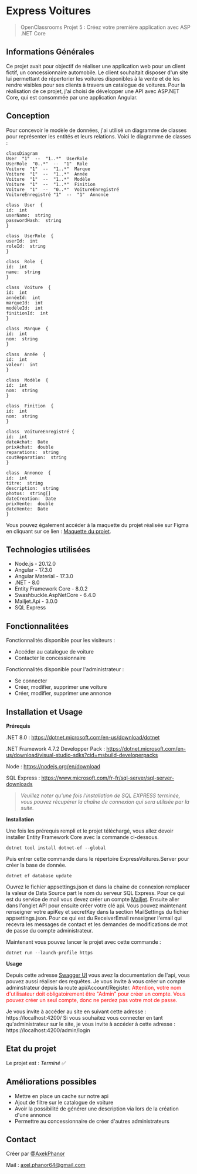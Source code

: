 
# Express Voitures
> OpenClassrooms Projet 5 : Créez votre première application avec ASP .NET Core


## Informations Générales
Ce projet avait pour objectif de réaliser une application web pour un client fictif, un concessionnaire automobile. Le client souhaitait disposer d'un site lui permettant de répertorier les voitures disponibles à la vente et de les rendre visibles pour ses clients à travers un catalogue de voitures. Pour la réalisation de ce projet, j'ai choisi de développer une API avec ASP.NET Core, qui est consommée par une application Angular.

## Conception
Pour concevoir le modèle de données, j'ai utilisé un diagramme de classes pour représenter les entités et leurs relations. Voici le diagramme de classes :
```mermaid
classDiagram
User  "1"  --  "1..*"  UserRole
UserRole  "0..*"  --  "1"  Role
Voiture  "1"  --  "1..*"  Marque
Voiture  "1"  --  "1..*"  Année
Voiture  "1"  --  "1..*"  Modèle
Voiture  "1"  --  "1..*"  Finition
Voiture  "1"  --  "0..*"  VoitureEnregistré
VoitureEnregistré "1"  --  "1"  Annonce

class  User  {
id:  int
userName:  string
passwordHash:  string
}

class  UserRole  {
userId:  int
roleId:  string
}

class  Role  {
id:  int
name:  string
}

class  Voiture  {
id:  int
annéeId:  int
marqueId:  int
modèleId:  int
finitionId:  int
}

class  Marque  {
id:  int
nom:  string
}

class  Année  {
id:  int
valeur:  int
}

class  Modèle  {
id:  int
nom:  string
}

class  Finition  {
id:  int
nom:  string
}

class  VoitureEnregistré {
id:  int
dateAchat:  Date
prixAchat:  double
reparations:  string
coutReparation:  string
}

class  Annonce  {
id:  int
titre:  string
description:  string
photos:  string[]
dateCreation:  Date
prixVente:  double
dateVente:  Date
}
```

Vous pouvez également accéder à la maquette du projet réalisée sur Figma en cliquant sur ce lien : [Maquette du projet](https://www.figma.com/file/yRrSWIuO77Ck5AWjuORyeS/Homepage?type=design&node-id=0-1&mode=design).


## Technologies utilisées
- Node.js - 20.12.0
- Angular - 17.3.0
- Angular Material - 17.3.0
- .NET - 8.0
- Entity Framework Core - 8.0.2
- Swashbuckle.AspNetCore - 6.4.0
- Mailjet.Api - 3.0.0
- SQL Express


## Fonctionnalitées
Fonctionnalités disponible pour les visiteurs :
- Accéder au catalogue de voiture
- Contacter le concessionnaire 

Fonctionnalités disponible pour l'administrateur :
- Se connecter
- Créer, modifier, supprimer une voiture
- Créer, modifier, supprimer une annonce


## Installation et Usage
**Prérequis**

.NET 8.0 : https://dotnet.microsoft.com/en-us/download/dotnet

.NET Framework 4.7.2 Developper Pack : https://dotnet.microsoft.com/en-us/download/visual-studio-sdks?cid=msbuild-developerpacks

Node : https://nodejs.org/en/download

SQL Express : https://www.microsoft.com/fr-fr/sql-server/sql-server-downloads



> _Veuillez noter qu'une fois l'installation de SQL EXPRESS terminée, vous pouvez récupérer la chaîne de connexion qui sera utilisée par la suite._
> 

**Installation**

Une fois les prérequis rempli et le projet téléchargé, vous allez devoir installer Entity Framework Core avec la commande ci-dessous.
```
dotnet tool install dotnet-ef --global
```

Puis entrer cette commande dans le répertoire ExpressVoitures.Server pour créer la base de donnée.
```
dotnet ef database update
```

Ouvrez le fichier appsettings.json et dans la chaine de connexion remplacer la valeur de Data Source part le nom du serveur SQL Express.
Pour ce qui est du service de mail vous devez créer un compte  [Mailjet](). 
Ensuite aller dans l'onglet API pour ensuite créer votre clé api.
Vous pouvez maintenant renseigner votre apiKey et secretKey dans la section MailSettings du fichier appsettings.json.
Pour ce qui est du ReceiverEmail renseigner l'email qui recevra les messages de contact et les demandes de modifications de mot de passe du compte administrateur.

Maintenant vous pouvez lancer le projet avec cette commande :
```
dotnet run --launch-profile https
```

**Usage**

Depuis cette adresse [Swagger UI](https://localhost:7182/swagger/index.html) vous avez la documentation de l'api, vous pouvez aussi réaliser des requêtes.
Je vous invite à vous créer un compte adminstrateur depuis la route api/Account/Register. 
<font color="red">
Attention, votre nom d'utilisateur doit obligatoirement être "Admin" pour créer un compte. Vous pouvez créer un seul compte, donc ne perdez pas votre mot de passe.
</font>

Je vous invite à accéder au site en suivant cette adresse :
https://localhost:4200/
Si vous souhaitez vous connecter en tant qu'administrateur sur le site, je vous invite à accéder à cette adresse :
https://localhost:4200/admin/login

## Etat du projet
Le projet est : _Terminé_ ✅


## Améliorations possibles
- Mettre en place un cache sur notre api
- Ajout de filtre sur le catalogue de voiture
- Avoir la possibilité de générer une description via lors de la création d'une annonce
- Permettre au concessionnaire de créer d'autres administrateurs

## Contact
Créer par [@AxekPhanor](https://github.com/AxekPhanor)

Mail : axel.phanor64@gmail.com

